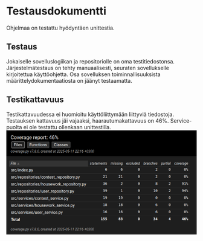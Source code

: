 # Testausdokumentti

Ohjelmaa on testattu hyödyntäen unittestia.

## Testaus
Jokaiselle sovelluslogiikan ja repositoriolle on oma testitiedostonsa. Järjestelmätestaus on tehty manuaalisesti, seuraten sovellukselle kirjoitettua käyttöohjetta. Osa sovelluksen toiminnallisuuksista määrittelydokumentaatiosta on jäänyt testaamatta.

## Testikattavuus
Testikattavuudessa ei huomioitu käyttöliittymään liittyviä tiedostoja. Testauksen kattavuus jäi vajaaksi, haarautumakattavuus on 46%. Service-puolta ei ole testattu ollenkaan unittestilla.
![Testikattavuusraportti](kuvat/testikattavuus.png)
